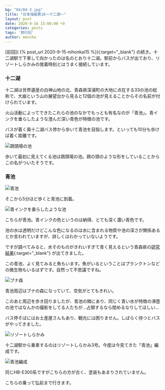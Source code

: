 ```yaml
---
bg: "84/84-3.jpg"
title: "日本海縦貫16～十二湖～"
layout: post
date: 2020-9-16 15:00:00 +9
categories: posts
tags: '旅行記'
author: mencha
---
```


[前回]( {% post_url 2020-9-15-nihonkai15 %}){:target="_blank"} の続き。十二湖駅で下車して向かったのは名のとおり十二湖。駅前からバスが出ており、リゾートしらかみの発着時刻とはうまく接続しています。 

<!--more-->
### 十二湖

十二湖は世界遺産の白神山地の北、青森県深浦町の大地に点在する33の池の総称で、大崩という山の展望台から見ると12個の池が見えることからその名前が付けられています。

火山活動によってできたこれらの池のなかでもっとも有名なのが「青池」。青インクを垂らしたような澄んだ深い青色が特徴の池です。

バスが着く奥十二湖バス停から歩いて青池を目指します。といっても10分も歩けば着く距離です。

![鶏頭場の池](https://drive.google.com/uc?export=view&id=1Gi-UXGnqWGNK3h2zwQ43awZnt_Uf6ZZR)

歩いて最初に見えてくる池は鶏頭場の池。鶏の頭のような形をしていることからこの名がついたそうです。

### 青池

![青池](https://drive.google.com/uc?export=view&id=1EKEI18MyzATSmLtOAOqBEdL1ITNiJ0nO)

そこから5分ほど歩くと青池に到着。

![青インクを垂らしたような池](https://drive.google.com/uc?export=view&id=1Cfted8JfpaKPdnS9NCYU4bsw-IqwiJcP)

こちらが青池。青インクの色というのは納得、とても深く濃い青色です。

池の水は透明だけどこんな色になるのは水に含まれる物質や池の深さが関係あるとか言われていますが、詳しくはわかっていないようです。

ですが調べてみると、水そのものがきれいすぎて青く見えるという青森県の[研究結果](https://www.pref.aomori.lg.jp/soshiki/kankyo/kankyosenta/Aoike_Top_1.html){:target="_blank"} が出てきました。

この青池、よく見てみると魚もいます。魚がいるということはプランクトンなどの微生物もいるはずです。自然って不思議ですね。

![ブナ森](https://drive.google.com/uc?export=view&id=1njG5cJlyzYkjlVayo1UYh3KlMFxCgWAu)

青池周辺はブナの森になっていて、空気がとてもきれい。

このあと周辺を歩き回りましたが、青池の隣にあり、同じく青い水が特徴の沸壺の池ではなんかの撮影をしてる人たちが…占領するなら閉めるなりしてほしい…

バス停そばにはお土産屋さんもあり、観光には困りません。しばらく待つとバスがやってきました。

![リゾートしらかみ](https://drive.google.com/uc?export=view&id=13Dc5zwz9SUJ2rdCR8Ew0JyXwu8UHS2R9)

十二湖駅から乗車するのはリゾートしらかみ3号。今度は今見てきた「青池」編成です。

![青池編成](https://drive.google.com/uc?export=view&id=1ezZCMfbOQPEQcThPEj7eVqhhgcRAuscI)

同じHB-E300系ですがこちらの方が古く、塗装もあまりされていません。

こちらの乗って弘前まで行きます。